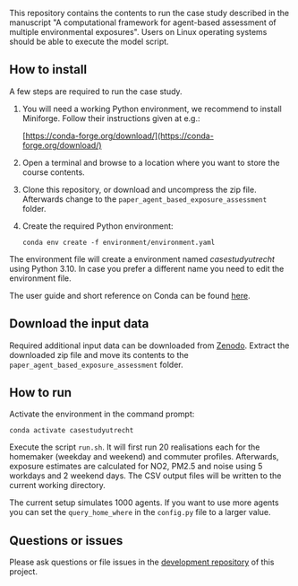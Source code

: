 This repository contains the contents to run the case study described in the manuscript "A computational framework for agent-based assessment of multiple environmental exposures".
Users on Linux operating systems should be able to execute the model script.


## How to install

A few steps are required to run the case study.

 1. You will need a working Python environment, we recommend to install Miniforge. Follow their instructions given at e.g.:

    [https://conda-forge.org/download/](https://conda-forge.org/download/)

 2. Open a terminal and browse to a location where you want to store the course contents.

 3. Clone this repository, or download and uncompress the zip file. Afterwards change to the `paper_agent_based_exposure_assessment` folder.

 4. Create the required Python environment:

    `conda env create -f environment/environment.yaml`

The environment file will create a environment named *casestudyutrecht* using Python 3.10. In case you prefer a different name you need to edit the environment file.

The user guide and short reference on Conda can be found [here](https://docs.conda.io/projects/conda/en/latest/user-guide/cheatsheet.html).

## Download the input data
Required additional input data can be downloaded from [Zenodo](https://zenodo.org/records/13913079).
Extract the downloaded zip file and move its contents to the `paper_agent_based_exposure_assessment` folder.

## How to run

Activate the environment in the command prompt:

`conda activate casestudyutrecht`

Execute the script `run.sh`. 
It will first run 20 realisations each for the homemaker (weekday and weekend) and commuter profiles.
Afterwards, exposure estimates are calculated for NO2, PM2.5 and noise using 5 workdays and 2 weekend days.
The CSV output files will be written to the current working directory.

The current setup simulates 1000 agents.
If you want to use more agents you can set the `query_home_where` in the `config.py` file to a larger value.

## Questions or issues

Please ask questions or file issues in the [development repository](https://github.com/computationalgeography/agent_based_exposure_assessment/issues) of this project.
